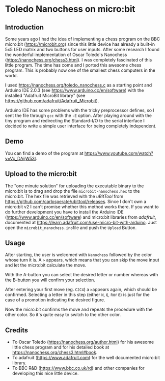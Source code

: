 # Toledo Nanochess on micro:bit

## Introduction
Some years ago I had the idea of implementing a chess program on the BBC micro:bit (https://microbit.org) since 
this little device has already a built-in 5x5 LED matrix and two buttons for user inputs. After some research I found
the wonderful implementation of Oscar Toledo's Nanochess (https://nanochess.org/chess3.html). I was completely
fascinated of this little program. The time has come and I ported this awesome chess program. This is probably now one of the smallest chess computers in the world.

I used https://nanochess.org/toledo_nanochess.c as a starting point and Arduino IDE 2.0.3 (see https://www.arduino.cc/en/software) with the installed "Adafruit MicroBit library" (see https://github.com/adafruit/Adafruit_Microbit).

Arduino IDE has some problems with the tricky preprocessor defines, so I sent the file through ``gcc`` with the ``-E`` option.
After playing around with the tiny program and redirecting the Standard-I/O to the serial interface I decided to write 
a simple user interface for being completely independent.

## Demo
You can find a demo of the program at https://www.youtube.com/watch?v=Vc_DAjjW53I.

## Upload to the micro:bit
The "one minute solution" for uploading the executable binary to the micro:bit is to drag and drop the file ``microbit-nanochess.hex`` to the micro:bit. The hex file was retrieved with the *uBitTool* from https://github.com/carlosperate/ubittool/releases. Since I don't own a micro:bit v2 I can't promise whether this method works there. If you want to do further development you have to install the Arduino IDE (https://www.arduino.cc/en/software) and micro:bit libraries from *adafruit*, documented at https://learn.adafruit.com/use-micro-bit-with-arduino. Just open the ``microbit_nanochess.ino``file and push the ``Upload`` Button.

## Usage
After starting, the user is welcomed with ``Nanochess`` followed by the color whose turn it is. A ``>`` appears, which means that you can skip the move input and let the micro:bit calculate the move. 

With the A-button you can select the desired letter or number whereas with the B-button you will confirm your selection. 

After entering your first move (eg. ``C2C4``) a ``>``appears again, which should be confirmed. Selecting a letter in this step (either ``N``, ``Q``, ``R``or ``B``) is just for the case of a promotion indicating the desired figure. 

Now the micro:bit confirms the move and repeats the procedure with the other color. So it's quite easy to switch to the other color. 

## Credits
* To Oscar Toledo (https://nanochess.org/author.html) for his awesome little chess program and for his detailed book at https://nanochess.org/chess3.html#book.
* To adafruit (https://www.adafruit.com) for the well documented micro:bit library.
* To BBC R&D (https://www.bbc.co.uk/rd) and other companies for developing this nice little device.

